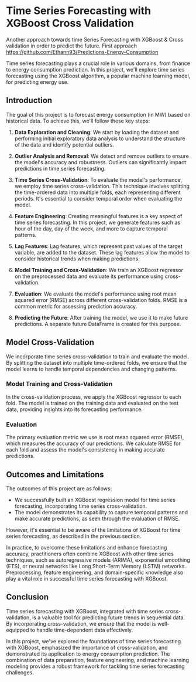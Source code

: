 # Time Series Forecasting with XGBoost Cross Validation 
 Another approach towards time Series Forecasting with XGBoost & Cross validation in order to predict the future. First approach https://github.com/Ethann93/Predictions-Energy-Consumption

Time series forecasting plays a crucial role in various domains, from finance to energy consumption prediction. In this project, we'll explore time series forecasting using the XGBoost algorithm, a popular machine learning model, for predicting energy use.

## Introduction

The goal of this project is to forecast energy consumption (in MW) based on historical data. To achieve this, we'll follow these key steps:

1. **Data Exploration and Cleaning**: We start by loading the dataset and performing initial exploratory data analysis to understand the structure of the data and identify potential outliers.

2. **Outlier Analysis and Removal**: We detect and remove outliers to ensure the model's accuracy and robustness. Outliers can significantly impact predictions in time series forecasting.

3. **Time Series Cross-Validation**: To evaluate the model's performance, we employ time series cross-validation. This technique involves splitting the time-ordered data into multiple folds, each representing different periods. It's essential to consider temporal order when evaluating the model.

4. **Feature Engineering**: Creating meaningful features is a key aspect of time series forecasting. In this project, we generate features such as hour of the day, day of the week, and more to capture temporal patterns.

5. **Lag Features**: Lag features, which represent past values of the target variable, are added to the dataset. These lag features allow the model to consider historical trends when making predictions.

6. **Model Training and Cross-Validation**: We train an XGBoost regressor on the preprocessed data and evaluate its performance using cross-validation.

7. **Evaluation**: We evaluate the model's performance using root mean squared error (RMSE) across different cross-validation folds. RMSE is a common metric for assessing prediction accuracy.

8. **Predicting the Future**: After training the model, we use it to make future predictions. A separate future DataFrame is created for this purpose.

## Model Cross-Validation

We incorporate time series cross-validation to train and evaluate the model. By splitting the dataset into multiple time-ordered folds, we ensure that the model learns to handle temporal dependencies and changing patterns.

### Model Training and Cross-Validation

In the cross-validation process, we apply the XGBoost regressor to each fold. The model is trained on the training data and evaluated on the test data, providing insights into its forecasting performance.

### Evaluation

The primary evaluation metric we use is root mean squared error (RMSE), which measures the accuracy of our predictions. We calculate RMSE for each fold and assess the model's consistency in making accurate predictions.

## Outcomes and Limitations

The outcomes of this project are as follows:

- We successfully built an XGBoost regression model for time series forecasting, incorporating time series cross-validation.
- The model demonstrates its capability to capture temporal patterns and make accurate predictions, as seen through the evaluation of RMSE.

However, it's essential to be aware of the limitations of XGBoost for time series forecasting, as described in the previous section.

In practice, to overcome these limitations and enhance forecasting accuracy, practitioners often combine XGBoost with other time series techniques, such as autoregressive models (ARIMA), exponential smoothing (ETS), or neural networks like Long Short-Term Memory (LSTM) networks. Preprocessing, feature engineering, and domain-specific knowledge also play a vital role in successful time series forecasting with XGBoost.

## Conclusion

Time series forecasting with XGBoost, integrated with time series cross-validation, is a valuable tool for predicting future trends in sequential data. By incorporating cross-validation, we ensure that the model is well-equipped to handle time-dependent data effectively.

In this project, we've explored the foundations of time series forecasting with XGBoost, emphasized the importance of cross-validation, and demonstrated its application to energy consumption prediction. The combination of data preparation, feature engineering, and machine learning modeling provides a robust framework for tackling time series forecasting challenges.
